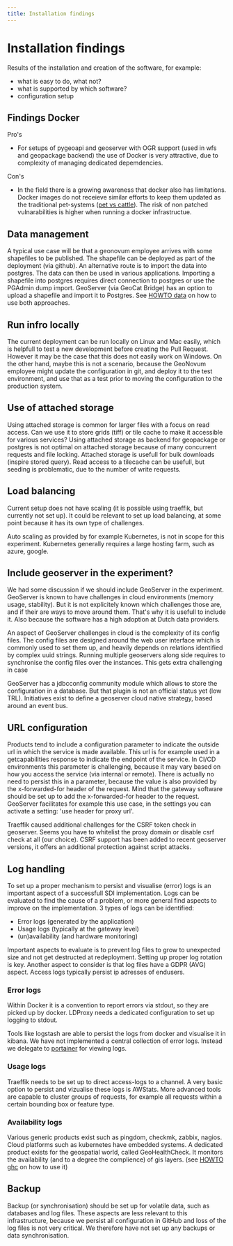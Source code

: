 ```yaml
---
title: Installation findings
---
```


# Installation findings
Results of the installation and creation of the software, for example:

* what is easy to do, what not?
* what is supported by which software?
* configuration setup

## Findings Docker

Pro's

* For setups of pygeoapi and geoserver with OGR support (used in wfs and geopackage backend) the use of Docker is very attractive, due to complexity of managing dedicated depemdencies.

Con's

* In the field there is a growing awareness that docker also has limitations. Docker images do not receieve similar efforts to keep them updated as the traditional pet-systems ([pet vs cattle](https://www.hava.io/blog/cattle-vs-pets-devops-explained)). The risk of non patched vulnarabilities is higher when running a docker infrastructue.

## Data management

A typical use case will be that a geonovum employee arrives with some shapefiles to be published. The shapefile can be deployed as part of the deployment (via github). An alternative route is to import the data into postgres. The data can then be used in various applications. Importing a shapefile into postgres requires direct connection to postgres or use the PGAdmin dump import. GeoServer (via GeoCat Bridge) has an option to upload a shapefile and import it to Postgres. See [HOWTO data](../howto/howto_database.md) on how to use both approaches.

## Run infro locally

The current deployment can be run locally on Linux and Mac easily, which is helpfull to test a new development before creating the Pull Request. However it may be the case that this does not easily work on Windows. On the other hand, maybe this is not a scenario, because the GeoNovum employee might update the configuration in git, and deploy it to the test environment, and use that as a test prior to moving the configuration to the production system.

## Use of attached storage

Using attached storage is common for larger files with a focus on read access. Can we use it to store grids (tiff) or tile cache to make it accessible for various services? Using attached storage as backend for geopackage or postgres is not optimal on attached storage because of many concurrent requests and file locking. Attached storage is usefull for bulk downloads (inspire stored query). Read access to a tilecache can be usefull, but seeding is problematic, due to the number of write requests.

## Load balancing
Current setup does not have scaling (it is possible using traeffik, but currently not set up). It could be relevant to set up load balancing, at some point because it has its own type of challenges.

Auto scaling as provided by for example Kubernetes, is not in scope for this experiment. Kubernetes generally requires a large hosting farm, such as azure, google.

## Include geoserver in the experiment?

We had some discussion if we should include GeoServer in the experiment. GeoServer is known to have challenges in cloud environments (memory usage, stability). But it is not explicitely known which challenges those are, and if their are ways to move around them. That's why it is usefull to include it. Also because the software has a high adoption at Dutch data providers.

An aspect of GeoServer challenges in cloud is the complexity of its config files. The config files are designed around the web user interface which is commonly used to set them up, and heavily depends on relations identified by complex uuid strings. Running multiple geoservers along side requires to synchronise the config files over the instances. This gets extra challenging in case

GeoServer has a jdbcconfig community module which allows to store the configuration in a database. But that plugin is not an official status yet (low TRL). Initiatives exist to define a geoserver cloud native strategy, based around an event bus.

## URL configuration

Products tend to include a configuration parameter to indicate the outside url in which the service is made available. This url is for example used in a getcapabilities response to indicate the endpoint of the service. In CI/CD environments this parameter is challenging, because it may vary based on how you access the service (via internal or remote). There is actually no need to persist this in a parameter, because the value is also provided by the x-forwarded-for header of the request. Mind that the gateway software should be set up to add the x-forwarded-for header to the request. GeoServer facilitates for example this use case, in the settings you can activate a setting: 'use header for proxy url'.

Traeffik caused additional challenges for the CSRF token check in geoserver. Seems you have to whitelist the proxy domain or disable csrf check at all (our choice). CSRF support has been added to recent geoserver versions, it offers an additional protection against script attacks.

## Log handling

To set up a proper mechanism to persist and visualise (error) logs is an important aspect of a successfull SDI implementation. Logs can be evaluated to find the cause of a problem, or more general find aspects to improve on the implementation. 3 types of logs can be identified:

- Error logs (generated by the application)
- Usage logs (typically at the gateway level)
- (un)availability (and hardware monitoring)

Important aspects to evaluate is to prevent log files to grow to unexpected size and not get destructed at redeployment. Setting up proper log rotation is key. Another aspect to consider is that log files have a GDPR (AVG) aspect. Access logs typically persist ip adresses of endusers.

### Error logs

Within Docker it is a convention to report errors via stdout, so they are picked up by docker. LDProxy needs a dedicated configuration to set up logging to stdout.

Tools like logstash are able to persist the logs from docker and visualise it in kibana. We have not implemented a central collection of error logs. Instead we delegate to [portainer](/portainer) for viewing logs.

### Usage logs

Traeffik needs to be set up to direct access-logs to a channel. A very basic option to persist and vizualise these logs is AWStats. More advanced tools are capable to cluster groups of requests, for example all requests within a certain bounding box or feature type.

### Availability logs

Various generic products exist such as pingdom, checkmk, zabbix, nagios. Cloud platforms such as kubernetes have embedded systems. A dedicated product exists for the geospatial world, called GeoHealthCheck. It monitors the availability (and to a degree the complience) of gis layers. (see [HOWTO ghc](../howto/howto_ghc.md) on how to use it)

## Backup

Backup (or synchronisation) should be set up for volatile data, such as databases and log files. These aspects are less relevant to this infrastructure, because we persist all configuration in GitHub and loss of the log files is not very critical. We therefore have not set up any backups or data synchronisation. 